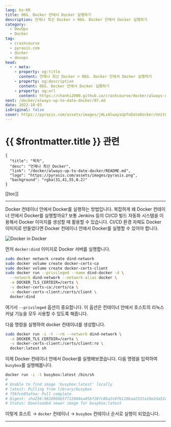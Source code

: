 ```yaml
---
lang: ko-KR
title: 06G. Docker 안에서 Docker 실행하기
description: 언제나 최신 Docker > 06G. Docker 안에서 Docker 실행하기
category: 
  - DevOps
  - Docker
tag: 
  - crashcourse
  - pyrasis.com
  - docker
  - devops
head:
  - - meta:
    - property: og:title
      content: 언제나 최신 Docker > 06G. Docker 안에서 Docker 실행하기
    - property: og:description
      content: 06G. Docker 안에서 Docker 실행하기
    - property: og:url
      content: https://chanhi2000.github.io/crashcourse/docker/always-up-to-date-docker/06G.html
next: /docker/always-up-to-date-docker/07.md
date: 2022-10-03
isOriginal: false
cover: https://pyrasis.com/assets/images/jHLsAlwaysUpToDateDocker/Unit06/8.png
---
```


# {{ $frontmatter.title }} 관련

```component VPCard
{
  "title": "목차",
  "desc": "언제나 최신 Docker",
  "link": "/docker/always-up-to-date-docker/README.md",
  "logo": "https://pyrasis.com/assets/images/pyrasis.png",
  "background": "rgba(31,41,55,0.2)"
}
```

[[toc]]

---

<SiteInfo
  name="6장 - 7. Docker 안에서 Docker 실행하기"
  desc="언제나 최신 Docker"
  url="https://pyrasis.com/jHLsAlwaysUpToDateDocker/Unit06/07"
  logo="https://pyrasis.com/assets/images/pyrasis.png"
  preview="https://pyrasis.com/assets/images/jHLsAlwaysUpToDateDocker/Unit06/8.png"/>

Docker 컨테이너 안에서 Docker를 실행하는 방법입니다. 복잡하게 왜 Docker 컨테이너 안에서 Docker를 실행할까요? 보통 Jenkins 등의 CI/CD 빌드 자동화 시스템을 이용해서 Docker 이미지를 생성할 때 활용할 수 있습니다. CI/CD 환경 자체도 Docker 이미지로 만들었다면 Docker 컨테이너 안에서 Docker를 실행할 수 있어야 합니다.

![Docker in Docker](https://pyrasis.com/assets/images/jHLsAlwaysUpToDateDocker/Unit06/8.png)

먼저 `docker:dind` 이미지로 Docker 서버를 실행합니다.

```sh
sudo docker network create dind-network
sudo docker volume create docker-certs-ca
sudo docker volume create docker-certs-client
sudo docker run --privileged --name dind-docker -d \
  --network dind-network --network-alias docker \
  -e DOCKER_TLS_CERTDIR=/certs \
  -v docker-certs-ca:/certs/ca \
  -v docker-certs-client:/certs/client \
  docker:dind
```

여기서 `--privileged` 옵션이 중요합니다. 이 옵션은 컨테이너 안에서 호스트의 리눅스 커널 기능을 모두 사용할 수 있도록 해줍니다.

다음 명령을 실행하여 docker 컨테이너를 생성합니다.

```sh
sudo docker run -i -t --rm --network dind-network \
  -e DOCKER_TLS_CERTDIR=/certs \
  -v docker-certs-client:/certs/client:ro \
  docker:latest sh
```

이제 Docker 컨테이너 안에서 Docker를 실행해보겠습니다. 다음 명령을 입력하여 `busybox`를 실행해봅니다.

```sh
docker run -i -t busybox:latest /bin/sh
# 
# Unable to find image 'busybox:latest' locally
# latest: Pulling from library/busybox
# f5b7ce95afea: Pull complete
# Digest: sha256:9810966b5f712084ea05bf28fc8ba2c8fb110baa2531a10e2da52c1efc504698
# Status: Downloaded newer image for busybox:latest
```

이렇게 호스트 → `docker` 컨테이너 → `busybox` 컨테이너 순서로 실행이 되었습니다.

---

<TagLinks />